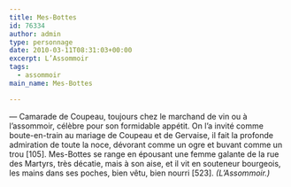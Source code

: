 ```yaml
---
title: Mes-Bottes
id: 76334
author: admin
type: personnage
date: 2010-03-11T08:31:03+00:00
excerpt: L’Assommoir
tags:
  - assommoir
main_name: Mes-Bottes

---
```

— Camarade de Coupeau, toujours chez le marchand de vin ou à l’assommoir, célèbre pour son formidable appétit. On l’a invité comme boute-en-train au mariage de Coupeau et de Gervaise, il fait la profonde admiration de toute la noce, dévorant comme un ogre et buvant comme un trou [105]. Mes-Bottes se range en épousant une femme galante de la rue des Martyrs, très décatie, mais à son aise, et il vit en souteneur bourgeois, les mains dans ses poches, bien vêtu, bien nourri [523]. _(L’Assommoir.)_
